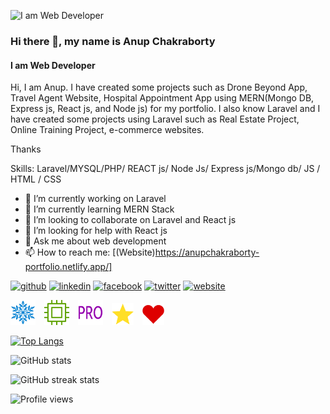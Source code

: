 ![I am Web Developer](https://scontent.fcla3-1.fna.fbcdn.net/v/t39.30808-6/261290119_1947911358702474_1280044980882400619_n.png?_nc_cat=106&ccb=1-5&_nc_sid=e3f864&_nc_eui2=AeFurT5g2f6HPcVCrXBPh9PoT6V_y39MyfpPpX_Lf0zJ-uktWM3FkCoiPtYacaQpBiulr9D33stX_uCfBf97qZKX&_nc_ohc=MdUdy0bwBzsAX_DVg5m&_nc_ht=scontent.fcla3-1.fna&oh=00_AT-_Ow4nAxb0hGhlbxuDBc76Z990MGGgfI7xfRnxAcLpaQ&oe=621FEF13)

### Hi there 👋, my name is Anup Chakraborty
#### I am Web Developer

Hi, I am Anup. I have created some projects such as Drone Beyond App, Travel Agent Website, Hospital Appointment App using MERN(Mongo DB, Express js, React js, and Node js) for my portfolio. I also know Laravel and I have created some projects using Laravel such as Real Estate Project, Online Training Project, e-commerce websites.

Thanks

Skills: Laravel/MYSQL/PHP/ REACT  js/ Node Js/ Express js/Mongo db/ JS / HTML / CSS

- 🔭 I’m currently working on Laravel 
- 🌱 I’m currently learning MERN Stack 
- 👯 I’m looking to collaborate on Laravel and React js 
- 🤔 I’m looking for help with React js 
- 💬 Ask me about web development 
- 📫 How to reach me: [(Website)https://anupchakraborty-portfolio.netlify.app/] 



[<img src='https://cdn.jsdelivr.net/npm/simple-icons@3.0.1/icons/github.svg' alt='github' height='40'>](https://github.com/anupchakraborty)  [<img src='https://cdn.jsdelivr.net/npm/simple-icons@3.0.1/icons/linkedin.svg' alt='linkedin' height='40'>](https://www.linkedin.com/in/anup-chakraborty-929240154/)  [<img src='https://cdn.jsdelivr.net/npm/simple-icons@3.0.1/icons/facebook.svg' alt='facebook' height='40'>](https://www.facebook.com/anup.chakroborty.9889)  [<img src='https://cdn.jsdelivr.net/npm/simple-icons@3.0.1/icons/twitter.svg' alt='twitter' height='40'>](https://twitter.com/AnupAtu)  [<img src='https://cdn.jsdelivr.net/npm/simple-icons@3.0.1/icons/icloud.svg' alt='website' height='40'>](https://anupchakraborty-portfolio.netlify.app/)  

<a href='https://archiveprogram.github.com/'><img src='https://raw.githubusercontent.com/acervenky/animated-github-badges/master/assets/acbadge.gif' width='40' height='40'></a> <a href='https://docs.github.com/en/developers'><img src='https://raw.githubusercontent.com/acervenky/animated-github-badges/master/assets/devbadge.gif' width='40' height='40'></a> <a href='https://github.com/pricing'><img src='https://raw.githubusercontent.com/acervenky/animated-github-badges/master/assets/pro.gif' width='40' height='40'></a> <a href='https://stars.github.com/'><img src='https://raw.githubusercontent.com/acervenky/animated-github-badges/master/assets/starbadge.gif' width='35' height='35'></a> <a href='https://docs.github.com/en/github/supporting-the-open-source-community-with-github-sponsors'><img src='https://raw.githubusercontent.com/acervenky/animated-github-badges/master/assets/sponsorbadge.gif' width='35' height='35'></a> 

[![Top Langs](https://github-readme-stats.vercel.app/api/top-langs/?username=anupchakraborty)](https://github.com/anuraghazra/github-readme-stats)

![GitHub stats](https://github-readme-stats.vercel.app/api?username=anupchakraborty&show_icons=true)  

![GitHub streak stats](https://github-readme-streak-stats.herokuapp.com/?user=anupchakraborty)  

![Profile views](https://gpvc.arturio.dev/anupchakraborty)  
